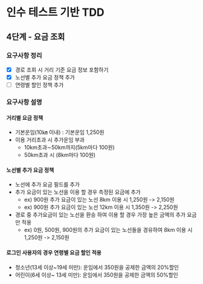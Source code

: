 # 인수 테스트 기반 TDD
## 4단계 - 요금 조회

### 요구사항 정리
- [X] 경로 조회 시 거리 기준 요금 정보 포함하기
- [X] 노선별 추가 요금 정책 추가
- [ ] 연령별 할인 정책 추가

### 요구사항 설명
#### 거리별 요금 정책
- 기본운임(10㎞ 이내) : 기본운임 1,250원
- 이용 거리초과 시 추가운임 부과
    - 10km초과∼50km까지(5km마다 100원)
    - 50km초과 시 (8km마다 100원)


#### 노선별 추가 요금 정책
- 노선에 추가 요금 필드를 추가
- 추가 요금이 있는 노선을 이용 할 경우 측정된 요금에 추가
    - ex) 900원 추가 요금이 있는 노선 8km 이용 시 1,250원 -> 2,150원
    - ex) 900원 추가 요금이 있는 노선 12km 이용 시 1,350원 -> 2,250원
- 경로 중 추가요금이 있는 노선을 환승 하여 이용 할 경우 가장 높은 금액의 추가 요금만 적용
    - ex) 0원, 500원, 900원의 추가 요금이 있는 노선들을 경유하여 8km 이용 시 1,250원 -> 2,150원


#### 로그인 사용자의 경우 연령별 요금 할인 적용
- 청소년(13세 이상~19세 미만): 운임에서 350원을 공제한 금액의 20%할인
- 어린이(6세 이상~ 13세 미만): 운임에서 350원을 공제한 금액의 50%할인


